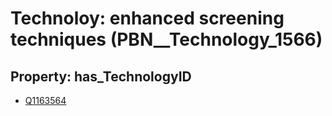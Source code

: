# Technoloy: __enhanced screening techniques__ (PBN__Technology_1566)

## Property: has_TechnologyID

* [Q1163564](Q1163564)

